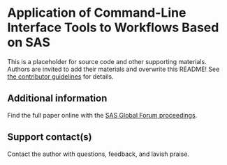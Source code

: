 # Application of Command-Line Interface Tools to Workflows Based on SAS                                                                                 This is a placeholder for source code and other supporting materials.  Authors are invited to add their materials and overwrite this README! See [the contributor guidelines](../CONTRIBUTING.md) for details. ## Additional informationFind the full paper online with the [SAS Global Forum proceedings](https://www.sas.com/en_us/events/sas-global-forum/program/proceedings.html).## Support contact(s)Contact the author with questions, feedback, and lavish praise.                                                                                                                                                                                                                                                                                                                                                                                           
